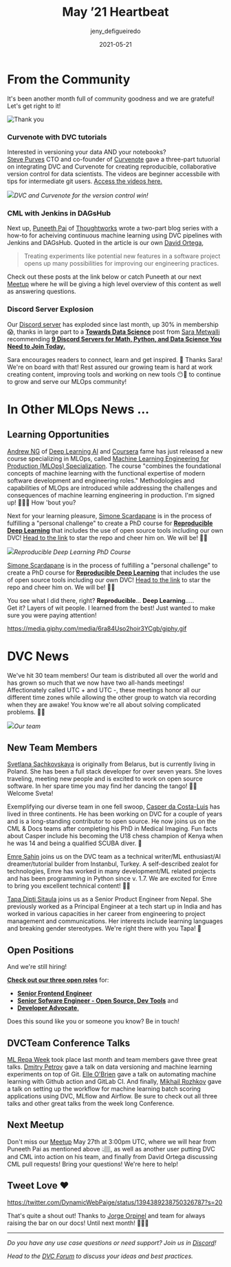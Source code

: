 ﻿---
title: May ’21 Heartbeat
date: 2021-05-21
description: >
  Monthly updates are here! We've hit 30 team members! MLOps learning
  opportunities, tutorials with integrations, conference videos, Discord  server
  growth, and more!
descriptionLong: |
  This month you will find:
  🚀 info on our growing team
  📖 MLOps learning opportunities,
  🔃 tutorials with integrations,
  🎥 conference videos from our team members,
  💥 Discord server growth, and more!
picture: 2021-05-21/may21cover.png
author: jeny_defigueiredo
commentsUrl: https://discuss.dvc.org/t/dvc-may-2021-heartbeat/
tags:
  - Heartbeat
  - DVC
  - CML
  - MLOps
  - ML Repa
  - Andrew Ng
  - DAGsHub
  - Curvenote
---

# From the Community

It's been another month full of community goodness and we are grateful! Let's
get right to it!

![Thank you](https://media.giphy.com/media/jmqWAjoxFCxJNHD2Kz/giphy.gif)

### Curvenote with DVC tutorials

Interested in versioning your data AND your notebooks?  
[Steve Purves](https://twitter.com/stevejpurves) CTO and co-founder of
[Curvenote](https://curvenote.com/) gave a three-part tutuorial on integrating
DVC and Curvenote for creating reproducible, collaborative version control for
data scientists. The videos are beginner accessbile with tips for intermediate
git users.
[Access the videos here.](https://www.youtube.com/watch?v=OnNVbIEIO7A)

![](/uploads/images/2021-05-21/curvenote-dvc-integration.jpeg)_DVC and Curvenote
for the version control win!_

### CML with Jenkins in DAGsHub

Next up, [Puneeth Pai](https://www.linkedin.com/in/puneeth-pai-b3b299a1/) of
[Thoughtworks](https://www.thoughtworks.com/) wrote a two-part blog series with
a how-to for acheiving continuous machine learning using DVC pipelines with
Jenkins and DAGsHub. Quoted in the article is our own
[David Ortega](https://github.com/DavidGOrtega),

> Treating experiments like potential new features in a software project opens
> up many possibilities for improving our engineering practices.

Check out these posts at the link below or catch Puneeth at our next
[Meetup](https://www.meetup.com/DVC-Community-Virtual-Meetups/events/278163666/)
where he will be giving a high level overview of this content as well as
answering questions.

<external-link
href="https://dagshub.com/blog/in-depth-tour-of-jenkinsfile/"
title="CML with Jenkins in DAGsHub"
description="The first of a two-part series on how to set up continuous machine learning using DVC pipelines with Jenkins and DAGsHub."
link="https://dagshub.com/"
image="/uploads/images/2021-05-21/puneeth-gears.png"/>

### Discord Server Explosion

Our [Discord server](https://discord.com/invite/dvwXA2N) has exploded since last
month, up 30% in membership 😱, thanks in large part to a
[**Towards Data Science**](https://towardsdatascience.com/) post from
[Sara Metwalli](https://www.linkedin.com/in/sara-a-metwalli/) recommending
[**9 Discord Servers for Math, Python, and Data Science You Need to Join Today.**](https://towardsdatascience.com/9-discord-servers-for-math-python-and-data-science-you-need-to-join-today-34214b93d6b8)

Sara encourages readers to connect, learn and get inspired. 🚀 Thanks Sara!
We're on board with that! Rest assured our growing team is hard at work creating
content, improving tools and working on new tools 😶🤗 to continue to grow and
serve our MLOps community!

# In Other MLOps News ...

## Learning Opportunities

[Andrew NG](https://twitter.com/AndrewYNg) of
[Deep Learning AI](https://twitter.com/DeepLearningAI_) and
[Coursera](https://www.coursera.org/) fame has just released a new course
specializing in MLOps, called
[Machine Learning Engineering for Production (MLOps) Specialization](https://www.coursera.org/specializations/machine-learning-engineering-for-production-mlops?utm_campaign=20210423-mlep-1-program-email-mlep-launch&utm_medium=institutions&_hsmi=126760441&_hsenc=p2ANqtz-9wSUanrnpyWNavtaCEzBLVpDXwatEig_ahaksJQhZO6dKkLRykfOxRwkpAZiipxWej4xs1uQgrXl-JCgB0M-Ha_vCUvEqaswIVZQhNd-jUDsE8SJs&utm_source=deeplearning-ai).
The course "combines the foundational concepts of machine learning with the
functional expertise of modern software development and engineering roles."
Methodologies and capabilities of MLOps are introduced while addressing the
challenges and consequences of machine learning engineering in production. I'm
signed up! 🙋🏻‍♀️ How 'bout you?

<external-link
href="https://www.coursera.org/specializations/machine-learning-engineering-for-production-mlops?utm_campaign=20210423-mlep-1-program-email-mlep-launch&utm_medium=institutions&_hsmi=126760441&_hsenc=p2ANqtz-9wSUanrnpyWNavtaCEzBLVpDXwatEig_ahaksJQhZO6dKkLRykfOxRwkpAZiipxWej4xs1uQgrXl-JCgB0M-Ha_vCUvEqaswIVZQhNd-jUDsE8SJs&utm_source=deeplearning-ai"
title="Machine Learning Engineering for Production (MLOps) Specialization"
description="Andrew Ng's new course in Coursera providing the foundation to successful and efficient MLOps"
link="https://www.coursera.org/"
image="/uploads/images/2021-05-21/andrew-ng.png"/>

Next for your learning pleasure,
[Simone Scardapane](https://twitter.com/s_scardapane) is in the process of
fulfilling a "personal challenge" to create a PhD course for
[**Reproducible Deep Learning**](https://twitter.com/s_scardapane/status/1389240445788643329?s=20)
that includes the use of open source tools including our own DVC!
[Head to the link](https://github.com/sscardapane/reprodl2021) to star the repo
and cheer him on. We will be! 🙌🏼

![](/uploads/images/2021-05-21/reproducedl.png)_Reproducible Deep Learning PhD
Course_

[Simone Scardapane](https://twitter.com/s_scardapane) is in the process of
fulfilling a "personal challenge" to create a PhD course for
[**Reproducible Deep Learning**](https://twitter.com/s_scardapane/status/1389240445788643329?s=20)
that includes the use of open source tools including our own DVC!
[Head to the link](https://github.com/sscardapane/reprodl2021) to star the repo
and cheer him on. We will be! 🙌🏼

You see what I did there, right? **Reproducible**... **Deep Learning**.....  
Get it? Layers of wit people. I learned from the best! Just wanted to make sure
you were paying attention!

https://media.giphy.com/media/6ra84Uso2hoir3YCgb/giphy.gif

# DVC News

We've hit 30 team members! Our team is distributed all over the world and has
grown so much that we now have two all-hands meetings! Affectionately called
UTC + and UTC -, these meetings honor all our different time zones while
allowing the other group to watch via recording when they are awake! You know
we're all about solving complicated problems. 💪🏼

![](/uploads/images/2021-05-21/team-map.png)_Our team_

## New Team Members

[Svetlana Sachkovskaya](https://www.linkedin.com/in/svetlana-sachkovskaya/) is
originally from Belarus, but is currently living in Poland. She has been a full
stack developer for over seven years. She loves traveling, meeting new people
and is excited to work on open source software. In her spare time you may find
her dancing the tango! 💃🏻 Welcome Sveta!

Exemplifying our diverse team in one fell swoop,
[Casper da Costa-Luis](https://www.cdcl.ml) has lived in three continents. He
has been working on DVC for a couple of years and is a long-standing contributor
to open source. He now joins us on the CML & Docs teams after completing his PhD
in Medical Imaging. Fun facts about Casper include his becoming the U18 chess
champion of Kenya when he was 14 and being a qualified SCUBA diver. 🤿

[Emre Şahin](https://github.com/iesahin) joins us on the DVC team as a technical
writer/ML enthusiast/AI dreamer/tutorial builder from Instanbul, Turkey. A
self-described zealot for technologies, Emre has worked in many development/ML
related projects and has been programming in Python since v. 1.7. We are excited
for Emre to bring you excellent technical content! ✍🏼

[Tapa Dipti Sitaula](https://www.linkedin.com/in/tapa-dipti-sitaula/) joins us
as a Senior Product Engineer from Nepal. She previously worked as a Principal
Engineer at a tech start up in India and has worked in various capacities in her
career from engineering to project management and communications. Her interests
include learning languages and breaking gender stereotypes. We're right there
with you Tapa! 🚀

## Open Positions

And we're still hiring!

[**Check out our three open roles**](https://weworkremotely.com/company/iterative)
for:

- [**Senior Frontend Engineer**](https://weworkremotely.com/remote-jobs/iterative-senior-front-end-engineer)
- [**Senior Sofware Engineer - Open Source, Dev Tools**](https://weworkremotely.com/remote-jobs/iterative-senior-software-engineer-open-source-dev-tools-3)
  and
- [**Developer Advocate**.](https://weworkremotely.com/remote-jobs/iterative-developer-advocate)

Does this sound like you or someone you know? Be in touch!

## DVCTeam Conference Talks

[ML Repa Week](https://mlrepa.com/) took place last month and team members gave
three great talks. [Dmitry Petrov](https://twitter.com/FullStackML) gave a talk
on data versioning and machine learning experiments on top of Git.
[Elle O'Brien](https://www.linkedin.com/in/drelleobrien/) gave a talk on
automating machine learning with Github action and GitLab CI. And finally,
[Mikhail Rozhkov](https://www.linkedin.com/in/mnrozhkov/) gave a talk on setting
up the workflow for machine learning batch scoring applications using DVC,
MLflow and Airflow. Be sure to check out all three talks and other great talks
from the week long Conference.

<external-link
href="https://www.youtube.com/watch?v=OD2KiIOMeMw&list=PLlxErbAvYYLDRP6cHtVP76f2g5Yoh6c5R&index=2"
title="DVC: Data Versioning and ML Experiments on Top of Git"
description="Dmitry Petrov's talk at ML Repa Week on using DVC as an extension of Git for data versioning and machine learning experiments"
link="http://ml-repa.ru/en/"
image="/uploads/images/2021-05-21/dmitry-ml-repa-week.png"/>

<external-link
href="https://youtu.be/tOo98CtiDJg"
title="Automating Machine Learning with GitHub Actions & GitLab CI"
description="Elle O'Brien's conference talk about how to use GitHub actions or GitLab CI to provide automation for your machine learning projects"
link="http://ml-repa.ru/en"
image="/uploads/images/2021-05-21/elle-ml-repa-week.png"/>

<external-link
href="https://youtu.be/PYzvLc7o7u0"
title="Workflow & MLOps for Batch Scoring Applications with DVC, MLflow and Airflow"
description="Mikhail Rozhkov's talk on how to set up a workflow for batch scoring applications integrating DVC, MLflow and Airlow "
link="http://ml-repa.ru/en"
image="/uploads/images/2021-05-21/mikhail-ml-repa-week.png"/>

## Next Meetup

Don't miss our
[Meetup](https://www.meetup.com/DVC-Community-Virtual-Meetups/events/277245660)
May 27th at 3:00pm UTC, where we will hear from Puneeth Pai as mentioned above
👆🏽, as well as another user putting DVC and CML into action on his team, and
finally from David Ortega discussing CML pull requests! Bring your questions!
We're here to help!

## Tweet Love ❤️

https://twitter.com/DynamicWebPaige/status/1394389238750326787?s=20

That's quite a shout out! Thanks to
[Jorge Orpinel](https://twitter.com/JorgeOrpinel) and team for always raising
the bar on our docs! Until next month! 👩🏽‍💻

---

_Do you have any use case questions or need support? Join us in
[Discord](https://discord.com/invite/dvwXA2N)!_

_Head to the [DVC Forum](https://discuss.dvc.org/) to discuss your ideas and
best practices._
